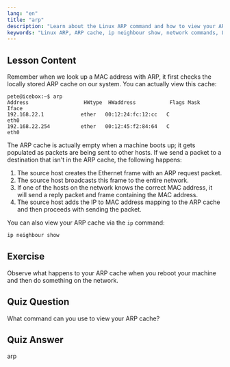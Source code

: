 ```yaml
---
lang: "en"
title: "arp"
description: "Learn about the Linux ARP command and how to view your ARP cache. Understand ARP's role in network communication. A beginner's guide to ARP."
keywords: "Linux ARP, ARP cache, ip neighbour show, network commands, Linux networking, beginner Linux, Linux tutorial"
---
```


## Lesson Content

Remember when we look up a MAC address with ARP, it first checks the locally stored ARP cache on our system. You can actually view this cache:

```
pete@icebox:~$ arp
Address                  HWtype  HWaddress           Flags Mask            Iface
192.168.22.1            ether   00:12:24:fc:12:cc   C                     eth0
192.168.22.254          ether   00:12:45:f2:84:64   C                     eth0
```

The ARP cache is actually empty when a machine boots up; it gets populated as packets are being sent to other hosts. If we send a packet to a destination that isn't in the ARP cache, the following happens:

1. The source host creates the Ethernet frame with an ARP request packet.
2. The source host broadcasts this frame to the entire network.
3. If one of the hosts on the network knows the correct MAC address, it will send a reply packet and frame containing the MAC address.
4. The source host adds the IP to MAC address mapping to the ARP cache and then proceeds with sending the packet.

You can also view your ARP cache via the `ip` command:

```bash
ip neighbour show
```

## Exercise

Observe what happens to your ARP cache when you reboot your machine and then do something on the network.

## Quiz Question

What command can you use to view your ARP cache?

## Quiz Answer

arp
